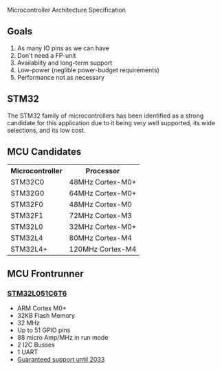Microcontroller Architecture Specification

## Goals
1. As many IO pins as we can have
2. Don't need a FP-unit
3. Availablity and long-term support
4. Low-power (neglible power-budget requirements)
5. Performance not as necessary

## STM32
The STM32 family of microcontrollers has been identified as a 
strong candidate for this application due to it being very well
supported, its wide selections, and its low cost.

## MCU Candidates
<table>
    <tr>
        <th>Microcontroller</th>
        <th>Processor</th>
    </tr>
    <tr>
        <td>STM32C0</td>
        <td>48MHz Cortex-M0+</td>
    </tr>
    <tr>
        <td>STM32G0</td>
        <td>64MHz Cortex-M0+</td>
    </tr>
    <tr>
        <td>STM32F0</td>
        <td>48MHz Cortex-M0</td>
    </tr>
    <tr>
        <td>STM32F1</td>
        <td>72MHz Cortex-M3</td>
    </tr>
    <tr>
        <td>STM32L0</td>
        <td>32MHz Cortex-M0+</td>
    </tr>
    <tr>
        <td>STM32L4</td>
        <td>80MHz Cortex-M4</td>
    </tr>
    <tr>
        <td>STM32L4+</td>
        <td>120MHz Cortex-M4</td>
    </tr>
</table>

## MCU Frontrunner
### [STM32L051C6T6](https://estore.st.com/en/stm32l051c6t6-cpn.html)
- ARM Cortex M0+
- 32KB Flash Memory
- 32 MHz
- Up to 51 GPIO pins
- 88 micro Amp/MHz in run mode
- 2 I2C Busses
- 1 UART
- [Guaranteed support until 2033](https://www.st.com/content/st_com/en/about/quality-and-reliability/product-longevity.html#10-year-longevity)






